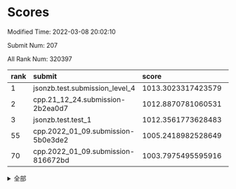 # Scores

Modified Time: 2022-03-08 20:02:10

Submit Num: 207

All Rank Num: 320397

| rank |               submit               |       score        |       sigma        | pk_num |
| :--- | :--------------------------------- | :----------------- | :----------------- | :----- |
| 1    | jsonzb.test.submission_level_4     | 1013.3023317423579 | 0.802310726648491  | 6195   |
| 2    | cpp.21_12_24.submission-2b2ea0d7   | 1012.8870781060531 | 0.7895596910769649 | 6194   |
| 3    | jsonzb.test.test_1                 | 1012.3561773628483 | 0.8222441807307103 | 6189   |
| 55   | cpp.2022_01_09.submission-5b0e3de2 | 1005.2418982528649 | 0.7272254628162359 | 6189   |
| 70   | cpp.2022_01_09.submission-816672bd | 1003.7975495595916 | 0.7040243779044505 | 6190   |


<details>
<summary>全部</summary>

| rank |                 submit                 |       score        |       sigma        | pk_num |
| :--- | :------------------------------------- | :----------------- | :----------------- | :----- |
| 1    | jsonzb.test.submission_level_4         | 1013.3023317423579 | 0.802310726648491  | 6195   |
| 2    | cpp.21_12_24.submission-2b2ea0d7       | 1012.8870781060531 | 0.7895596910769649 | 6194   |
| 3    | jsonzb.test.test_1                     | 1012.3561773628483 | 0.8222441807307103 | 6189   |
| 4    | gobigger.level_3.submission_level_3_45 | 1011.6167121209459 | 0.778290370595218  | 6190   |
| 5    | gobigger.level_3.submission_level_3_8  | 1011.5336551125026 | 0.7643801485222546 | 6191   |
| 6    | gobigger.level_3.submission_level_3_17 | 1011.3577618753135 | 0.7732109914061136 | 6194   |
| 7    | gobigger.level_3.submission_level_3_26 | 1011.0907213902449 | 0.7649438821078912 | 6192   |
| 8    | gobigger.level_3.submission_level_3_48 | 1011.041581603155  | 0.7769515272248418 | 6195   |
| 9    | gobigger.level_3.submission_level_3_37 | 1011.0235755601532 | 0.728282958675272  | 6191   |
| 10   | gobigger.level_3.submission_level_3_5  | 1010.9201366869743 | 0.7654646210131857 | 6193   |
| 11   | gobigger.level_3.submission_level_3_38 | 1010.9187656945874 | 0.7616793425202623 | 6189   |
| 12   | gobigger.level_3.submission_level_3_6  | 1010.8315842380392 | 0.7682557833295626 | 6193   |
| 13   | gobigger.level_3.submission_level_3_18 | 1010.7663668211691 | 0.7925943274675842 | 6196   |
| 14   | gobigger.level_3.submission_level_3_27 | 1010.6730730439413 | 0.76734019820996   | 6187   |
| 15   | gobigger.level_3.submission_level_3_14 | 1010.5595634127016 | 0.7748698162832154 | 6193   |
| 16   | gobigger.level_3.submission_level_3_39 | 1010.4944259951809 | 0.7675212155518017 | 6196   |
| 17   | gobigger.level_3.submission_level_3_49 | 1010.4769754053601 | 0.7559925070832064 | 6195   |
| 18   | gobigger.level_3.submission_level_3_47 | 1010.433695464028  | 0.7800068052466532 | 6195   |
| 19   | gobigger.level_3.submission_level_3_24 | 1010.4308762791283 | 0.7796989923511181 | 6186   |
| 20   | gobigger.level_3.submission_level_3_46 | 1010.2337916259145 | 0.7740709076805702 | 6186   |
| 21   | gobigger.level_3.submission_level_3_9  | 1010.2140776924119 | 0.7529790856732186 | 6199   |
| 22   | gobigger.level_3.submission_level_3_33 | 1010.2093670969296 | 0.751751778117164  | 6192   |
| 23   | gobigger.level_3.submission_level_3_19 | 1010.1826416672327 | 0.7550201978513794 | 6193   |
| 24   | gobigger.level_3.submission_level_3_41 | 1010.1110642678466 | 0.7504810639599458 | 6190   |
| 25   | gobigger.level_3.submission_level_3_43 | 1010.1071167136246 | 0.7937008302289272 | 6195   |
| 26   | gobigger.level_3.submission_level_3_7  | 1010.0779024005922 | 0.7437126562009285 | 6192   |
| 27   | gobigger.level_3.submission_level_3_3  | 1010.076185817579  | 0.7527996490903504 | 6194   |
| 28   | gobigger.level_3.submission_level_3_44 | 1010.0413359904867 | 0.7580829501111429 | 6189   |
| 29   | gobigger.level_3.submission_level_3_13 | 1010.0263139639942 | 0.7658068738786298 | 6189   |
| 30   | gobigger.level_3.submission_level_3_2  | 1010.0098080753614 | 0.7528132422610272 | 6194   |
| 31   | gobigger.level_3.submission_level_3_22 | 1009.910114670927  | 0.7621188072950186 | 6183   |
| 32   | gobigger.level_3.submission_level_3_21 | 1009.8371045818741 | 0.7591353113293973 | 6190   |
| 33   | gobigger.level_3.submission_level_3_1  | 1009.8247916776819 | 0.7750989554666653 | 6187   |
| 34   | gobigger.level_3.submission_level_3_34 | 1009.7850212232087 | 0.762844526454301  | 6191   |
| 35   | gobigger.level_3.submission_level_3_4  | 1009.6939130668941 | 0.7454114271892462 | 6191   |
| 36   | gobigger.level_3.submission_level_3_11 | 1009.6667601783654 | 0.76032552592239   | 6186   |
| 37   | gobigger.level_3.submission_level_3_15 | 1009.617881454703  | 0.7543773996893921 | 6189   |
| 38   | gobigger.level_3.submission_level_3_20 | 1009.5076422159915 | 0.7581009421657118 | 6192   |
| 39   | gobigger.level_3.submission_level_3_23 | 1009.413051040465  | 0.7399946939235739 | 6189   |
| 40   | gobigger.level_3.submission_level_3_28 | 1009.3652798444042 | 0.7493669184668991 | 6196   |
| 41   | gobigger.level_3.submission_level_3_30 | 1009.3520154140439 | 0.7675790592831362 | 6187   |
| 42   | gobigger.level_3.submission_level_3_10 | 1009.1895345888018 | 0.7537177833901867 | 6195   |
| 43   | gobigger.level_3.submission_level_3_29 | 1009.0720962365396 | 0.7424666850208844 | 6192   |
| 44   | gobigger.level_3.submission_level_3_25 | 1009.0455945965435 | 0.7475248028347234 | 6191   |
| 45   | gobigger.level_3.submission_level_3_31 | 1009.0293352272236 | 0.7455691213638486 | 6191   |
| 46   | gobigger.level_3.submission_level_3_36 | 1008.8949684196953 | 0.7425627092763135 | 6191   |
| 47   | gobigger.level_3.submission_level_3_35 | 1008.7916772761364 | 0.7445119330231197 | 6195   |
| 48   | gobigger.level_3.submission_level_3_16 | 1008.5290201354953 | 0.7504464748293855 | 6188   |
| 49   | gobigger.level_3.submission_level_3_42 | 1008.4420034384945 | 0.7515150546351343 | 6198   |
| 50   | gobigger.level_3.submission_level_3_32 | 1008.143714750986  | 0.7521454649143048 | 6187   |
| 51   | gobigger.level_3.submission_level_3_12 | 1008.1084980644891 | 0.7434609384407969 | 6192   |
| 52   | gobigger.level_3.submission_level_3_40 | 1008.0096439419259 | 0.7521061592838176 | 6188   |
| 53   | gobigger.level_3.submission_level_3_0  | 1007.9369696719551 | 0.7407740019646075 | 6191   |
| 54   | gobigger.level_1.submission_level_1_5  | 1005.2488250146241 | 0.7211423479731156 | 6189   |
| 55   | cpp.2022_01_09.submission-5b0e3de2     | 1005.2418982528649 | 0.7272254628162359 | 6189   |
| 56   | gobigger.level_1.submission_level_1_29 | 1005.1629703485794 | 0.7148126184691246 | 6194   |
| 57   | gobigger.level_1.submission_level_1_1  | 1004.5661958050096 | 0.7210843489142196 | 6192   |
| 58   | gobigger.level_1.submission_level_1_38 | 1004.4817185225207 | 0.7072049106744183 | 6192   |
| 59   | gobigger.level_1.submission_level_1_3  | 1004.3595209211625 | 0.7180632751991616 | 6188   |
| 60   | gobigger.level_1.submission_level_1_46 | 1004.3287477396631 | 0.713535684772465  | 6191   |
| 61   | gobigger.level_1.submission_level_1_47 | 1004.2715658701082 | 0.7184895831991316 | 6195   |
| 62   | gobigger.level_1.submission_level_1_33 | 1004.193595716236  | 0.7088703405502109 | 6189   |
| 63   | gobigger.level_1.submission_level_1_17 | 1004.1838300483298 | 0.7198091104791843 | 6189   |
| 64   | gobigger.level_1.submission_level_1_32 | 1004.0631731955025 | 0.7177261977637743 | 6187   |
| 65   | gobigger.level_1.submission_level_1_4  | 1004.0511032597702 | 0.7103211935531096 | 6185   |
| 66   | gobigger.level_1.submission_level_1_18 | 1003.9704767816661 | 0.7170617991237263 | 6190   |
| 67   | gobigger.level_1.submission_level_1_13 | 1003.9061222250497 | 0.7169899644288263 | 6190   |
| 68   | gobigger.level_1.submission_level_1_19 | 1003.8270159643777 | 0.7172896422194932 | 6193   |
| 69   | gobigger.level_1.submission_level_1_36 | 1003.8182430733085 | 0.728094256054434  | 6190   |
| 70   | cpp.2022_01_09.submission-816672bd     | 1003.7975495595916 | 0.7040243779044505 | 6190   |
| 71   | gobigger.level_1.submission_level_1_22 | 1003.7787474937824 | 0.7048908230611054 | 6190   |
| 72   | gobigger.level_1.submission_level_1_49 | 1003.7760495661853 | 0.7117039656409276 | 6186   |
| 73   | gobigger.level_1.submission_level_1_6  | 1003.6963138477026 | 0.7165092887661032 | 6191   |
| 74   | gobigger.level_1.submission_level_1_34 | 1003.6911181050453 | 0.7187173866715166 | 6192   |
| 75   | gobigger.level_1.submission_level_1_7  | 1003.6855927855097 | 0.7266705070440539 | 6193   |
| 76   | gobigger.level_1.submission_level_1_8  | 1003.5239032767174 | 0.713942441038542  | 6188   |
| 77   | gobigger.level_1.submission_level_1_28 | 1003.4952540702035 | 0.7248557420522597 | 6190   |
| 78   | gobigger.level_1.submission_level_1_24 | 1003.4808802110581 | 0.730977173638899  | 6187   |
| 79   | gobigger.level_1.submission_level_1_14 | 1003.3700697683673 | 0.7143313483960474 | 6192   |
| 80   | gobigger.level_1.submission_level_1_16 | 1003.3502901289764 | 0.7124560959019229 | 6194   |
| 81   | gobigger.level_1.submission_level_1_31 | 1003.2344101647949 | 0.7128957052665346 | 6190   |
| 82   | gobigger.level_1.submission_level_1_10 | 1003.224653099358  | 0.7280301086933603 | 6191   |
| 83   | gobigger.level_1.submission_level_1_12 | 1003.2058716439522 | 0.7114180633759389 | 6191   |
| 84   | gobigger.level_1.submission_level_1_37 | 1003.201484341502  | 0.7310741664419654 | 6187   |
| 85   | gobigger.level_1.submission_level_1_40 | 1003.1647617063725 | 0.7216111429469709 | 6192   |
| 86   | gobigger.level_1.submission_level_1_35 | 1003.0444505676388 | 0.7092103670130021 | 6190   |
| 87   | gobigger.level_1.submission_level_1_20 | 1003.0217964140992 | 0.7224098506607238 | 6190   |
| 88   | gobigger.level_1.submission_level_1_39 | 1002.9625533022344 | 0.7334177441961979 | 6194   |
| 89   | gobigger.level_1.submission_level_1_42 | 1002.9094797927436 | 0.7161582951837332 | 6192   |
| 90   | gobigger.level_1.submission_level_1_26 | 1002.9090131357564 | 0.7239956987123688 | 6189   |
| 91   | gobigger.level_1.submission_level_1_21 | 1002.9079182508759 | 0.7058842216441407 | 6188   |
| 92   | gobigger.level_1.submission_level_1_23 | 1002.8969591326793 | 0.7170014372009528 | 6187   |
| 93   | gobigger.level_1.submission_level_1_25 | 1002.8285151910933 | 0.7185248913080897 | 6188   |
| 94   | gobigger.level_1.submission_level_1_27 | 1002.8008790395484 | 0.7130034050340309 | 6193   |
| 95   | gobigger.level_1.submission_level_1_2  | 1002.7320049768164 | 0.7102833022970264 | 6190   |
| 96   | gobigger.level_1.submission_level_1_43 | 1002.6603691734219 | 0.7128937891268565 | 6194   |
| 97   | gobigger.level_1.submission_level_1_30 | 1002.4446540815043 | 0.7303551437380541 | 6192   |
| 98   | gobigger.level_1.submission_level_1_44 | 1002.2962879835787 | 0.7194573771938501 | 6194   |
| 99   | gobigger.level_1.submission_level_1_41 | 1002.2718064206904 | 0.7208046061603476 | 6191   |
| 100  | gobigger.level_1.submission_level_1_11 | 1001.954767132571  | 0.7139581610012917 | 6191   |
| 101  | gobigger.level_1.submission_level_1_15 | 1001.8822096781295 | 0.7160413974390702 | 6192   |
| 102  | gobigger.level_1.submission_level_1_0  | 1001.8126088428668 | 0.7184700309433524 | 6191   |
| 103  | gobigger.level_1.submission_level_1_45 | 1001.7729578071932 | 0.7157737693073811 | 6191   |
| 104  | gobigger.level_1.submission_level_1_48 | 1001.389688618726  | 0.7063115929199079 | 6193   |
| 105  | gobigger.level_1.submission_level_1_9  | 1001.3098936805718 | 0.7035381245006108 | 6191   |
| 106  | gobigger.random.submission_random_1    | 997.4171991485208  | 0.7060858522519493 | 6188   |
| 107  | gobigger.random.submission_random_39   | 997.1743332386311  | 0.7000393555219777 | 6195   |
| 108  | gobigger.random.submission_random_36   | 996.7196859259012  | 0.7231929534257957 | 6196   |
| 109  | gobigger.random.submission_random_46   | 996.7050895014149  | 0.7119296878581665 | 6189   |
| 110  | gobigger.random.submission_random_20   | 996.6183490337935  | 0.711000842705806  | 6187   |
| 111  | gobigger.random.submission_random_3    | 996.544898515446   | 0.7053414399439624 | 6193   |
| 112  | gobigger.random.submission_random_0    | 996.5370644555551  | 0.7036626022991699 | 6200   |
| 113  | gobigger.random.submission_random_21   | 996.5297878983287  | 0.7097044884589241 | 6191   |
| 114  | gobigger.random.submission_random_31   | 996.487239076224   | 0.7076746139722857 | 6186   |
| 115  | gobigger.random.submission_random_15   | 996.4697461946301  | 0.7211574412400212 | 6193   |
| 116  | gobigger.random.submission_random_22   | 996.4063727580179  | 0.7003840641693926 | 6189   |
| 117  | gobigger.random.submission_random_32   | 996.2935147253407  | 0.70561056952613   | 6189   |
| 118  | gobigger.random.submission_random_29   | 996.2140146746112  | 0.719034594610631  | 6189   |
| 119  | gobigger.random.submission_random_5    | 996.1968531824632  | 0.7203937419966329 | 6190   |
| 120  | gobigger.random.submission_random_6    | 996.1953848499046  | 0.7069090408594482 | 6190   |
| 121  | gobigger.random.submission_random_23   | 996.1830517573757  | 0.7024977265960498 | 6190   |
| 122  | gobigger.random.submission_random_4    | 996.1580863107225  | 0.7152069839523044 | 6191   |
| 123  | gobigger.random.submission_random_7    | 996.152560719836   | 0.7052394270595502 | 6193   |
| 124  | gobigger.random.submission_random_17   | 996.0605547948344  | 0.7165314240907877 | 6193   |
| 125  | gobigger.random.submission_random_16   | 995.9781354797575  | 0.7117702746975797 | 6190   |
| 126  | gobigger.random.submission_random_14   | 995.9342534114428  | 0.7099364608812662 | 6187   |
| 127  | gobigger.random.submission_random_10   | 995.9004933122403  | 0.7106141771874562 | 6195   |
| 128  | gobigger.random.submission_random_28   | 995.8868797757768  | 0.7055214754628791 | 6189   |
| 129  | gobigger.random.submission_random_40   | 995.8734747477369  | 0.7087389600419832 | 6190   |
| 130  | gobigger.random.submission_random_25   | 995.853225543242   | 0.7085837450898315 | 6191   |
| 131  | gobigger.random.submission_random_42   | 995.8209294648078  | 0.7228529696880616 | 6193   |
| 132  | gobigger.random.submission_random_8    | 995.7685430928902  | 0.6983596882782415 | 6193   |
| 133  | gobigger.random.submission_random_26   | 995.7568461321001  | 0.706597394267496  | 6193   |
| 134  | gobigger.random.submission_random_13   | 995.6884854902261  | 0.7054287474234052 | 6192   |
| 135  | gobigger.random.submission_random_30   | 995.659985195578   | 0.7112778956948084 | 6192   |
| 136  | gobigger.random.submission_random_34   | 995.6548511882689  | 0.6966185476941287 | 6194   |
| 137  | gobigger.random.submission_random_49   | 995.650606728805   | 0.7143469437197472 | 6191   |
| 138  | gobigger.random.submission_random_19   | 995.6370682113605  | 0.7094572325716937 | 6194   |
| 139  | gobigger.random.submission_random_24   | 995.5746015340712  | 0.7099560686010961 | 6191   |
| 140  | gobigger.random.submission_random_18   | 995.5614131823014  | 0.7273569698384093 | 6193   |
| 141  | gobigger.random.submission_random_44   | 995.5580017815076  | 0.7129724919699135 | 6192   |
| 142  | gobigger.random.submission_random_41   | 995.5470845781612  | 0.708101983061328  | 6190   |
| 143  | gobigger.random.submission_random_47   | 995.4248073492646  | 0.7063662998625785 | 6192   |
| 144  | gobigger.random.submission_random_45   | 995.4187247580528  | 0.7198980342935986 | 6190   |
| 145  | gobigger.random.submission_random_12   | 995.3550879599662  | 0.7086597090897474 | 6185   |
| 146  | gobigger.random.submission_random_27   | 995.2355374544206  | 0.7105522877253843 | 6195   |
| 147  | gobigger.random.submission_random_37   | 995.2113892699748  | 0.6911624762559546 | 6187   |
| 148  | gobigger.random.submission_random_43   | 995.1814084325247  | 0.7093438366120487 | 6191   |
| 149  | gobigger.random.submission_random_48   | 995.1545889250954  | 0.7267968459071056 | 6183   |
| 150  | gobigger.random.submission_random_33   | 995.112071298607   | 0.7171932945077498 | 6190   |
| 151  | gobigger.random.submission_random_2    | 995.0868856135462  | 0.726329881426533  | 6197   |
| 152  | gobigger.random.submission_random_35   | 995.0686688187782  | 0.7398727331888559 | 6192   |
| 153  | gobigger.random.submission_random_11   | 994.9640452441748  | 0.7110223805005821 | 6198   |
| 154  | gobigger.random.submission_random_9    | 994.7493909006764  | 0.7123446494641823 | 6196   |
| 155  | gobigger.level_2.submission_level_2_30 | 994.5797627666692  | 0.7256451341034964 | 6193   |
| 156  | gobigger.random.submission_random_38   | 994.5148787627401  | 0.7274292805225272 | 6188   |
| 157  | gobigger.level_2.submission_level_2_15 | 994.0725593215531  | 0.7134391619701907 | 6187   |
| 158  | gobigger.level_2.submission_level_2_14 | 994.0717525598185  | 0.7249764258805286 | 6188   |
| 159  | gobigger.level_2.submission_level_2_43 | 993.6550568070159  | 0.7356115383453865 | 6194   |
| 160  | gobigger.level_2.submission_level_2_26 | 993.5661246337556  | 0.7457155538828271 | 6186   |
| 161  | gobigger.level_2.submission_level_2_44 | 993.5272457396802  | 0.7300133362830382 | 6191   |
| 162  | gobigger.level_2.submission_level_2_48 | 993.4232770825122  | 0.7241782240905884 | 6195   |
| 163  | gobigger.level_2.submission_level_2_13 | 993.2487788721655  | 0.7351611732055824 | 6193   |
| 164  | gobigger.level_2.submission_level_2_18 | 993.2140919378743  | 0.7311696403367084 | 6183   |
| 165  | gobigger.level_2.submission_level_2_32 | 993.1853003229835  | 0.7333621574791416 | 6189   |
| 166  | gobigger.level_2.submission_level_2_3  | 993.1745172701719  | 0.7309747021557613 | 6194   |
| 167  | gobigger.level_2.submission_level_2_22 | 993.1006656158797  | 0.7362501446566356 | 6197   |
| 168  | gobigger.level_2.submission_level_2_2  | 993.0048170231602  | 0.7220349946229533 | 6195   |
| 169  | gobigger.level_2.submission_level_2_38 | 992.9940614480412  | 0.7345130104500666 | 6193   |
| 170  | gobigger.level_2.submission_level_2_21 | 992.8864007209628  | 0.7358862559928134 | 6195   |
| 171  | gobigger.level_2.submission_level_2_49 | 992.8832684040594  | 0.7361229195538779 | 6195   |
| 172  | gobigger.level_2.submission_level_2_42 | 992.8070352788457  | 0.7246266051294769 | 6191   |
| 173  | gobigger.level_2.submission_level_2_46 | 992.7669047090847  | 0.7497129827990848 | 6192   |
| 174  | gobigger.level_2.submission_level_2_9  | 992.7269684018358  | 0.7537626573549274 | 6188   |
| 175  | gobigger.level_2.submission_level_2_5  | 992.7150654373106  | 0.7374282081975895 | 6189   |
| 176  | gobigger.level_2.submission_level_2_4  | 992.6451932826453  | 0.7365444450967241 | 6191   |
| 177  | gobigger.level_2.submission_level_2_37 | 992.5110406365291  | 0.7368128182939285 | 6197   |
| 178  | gobigger.level_2.submission_level_2_11 | 992.4343045977469  | 0.7449614052083361 | 6188   |
| 179  | gobigger.level_2.submission_level_2_25 | 992.3706428995445  | 0.7504276070602708 | 6187   |
| 180  | gobigger.level_2.submission_level_2_24 | 992.3700649364109  | 0.7511097178296181 | 6188   |
| 181  | gobigger.level_2.submission_level_2_16 | 992.3346953324236  | 0.7438313716279976 | 6191   |
| 182  | gobigger.level_2.submission_level_2_20 | 992.3320102249785  | 0.7404049723476038 | 6188   |
| 183  | gobigger.level_2.submission_level_2_10 | 992.2206498945748  | 0.7432051593917361 | 6196   |
| 184  | gobigger.level_2.submission_level_2_17 | 992.1817812230539  | 0.7452809455818922 | 6189   |
| 185  | gobigger.level_2.submission_level_2_34 | 992.1741224499308  | 0.7277670680320912 | 6193   |
| 186  | gobigger.level_2.submission_level_2_19 | 992.1107106055373  | 0.7555894012274511 | 6192   |
| 187  | gobigger.level_2.submission_level_2_33 | 991.9682239319197  | 0.7373029977855885 | 6189   |
| 188  | gobigger.level_2.submission_level_2_8  | 991.96659883216    | 0.7159888954887556 | 6196   |
| 189  | gobigger.level_2.submission_level_2_27 | 991.950802640067   | 0.7363064980049406 | 6191   |
| 190  | gobigger.level_2.submission_level_2_36 | 991.8879682922937  | 0.7485312499555676 | 6189   |
| 191  | gobigger.level_2.submission_level_2_47 | 991.7634937581878  | 0.7660913126859432 | 6186   |
| 192  | gobigger.level_2.submission_level_2_29 | 991.6033628079113  | 0.7711067028982664 | 6194   |
| 193  | gobigger.level_2.submission_level_2_35 | 991.5946810321472  | 0.7702114929176787 | 6191   |
| 194  | gobigger.level_2.submission_level_2_23 | 991.5675050421747  | 0.747907255528345  | 6194   |
| 195  | gobigger.level_2.submission_level_2_40 | 991.5160373504431  | 0.7426030833302506 | 6196   |
| 196  | gobigger.level_2.submission_level_2_1  | 991.4155453027274  | 0.7432605393607554 | 6192   |
| 197  | gobigger.level_2.submission_level_2_31 | 991.3999963635275  | 0.7392282891904712 | 6197   |
| 198  | gobigger.level_2.submission_level_2_7  | 991.3170212154716  | 0.7414255052025693 | 6192   |
| 199  | gobigger.level_2.submission_level_2_12 | 991.1100142108896  | 0.7531284382573332 | 6191   |
| 200  | gobigger.level_2.submission_level_2_0  | 991.1085769817821  | 0.749932262674049  | 6190   |
| 201  | gobigger.level_2.submission_level_2_6  | 990.8381746152172  | 0.7821643090624197 | 6196   |
| 202  | gobigger.level_2.submission_level_2_28 | 990.6973021370162  | 0.7550150991089085 | 6193   |
| 203  | gobigger.level_2.submission_level_2_41 | 990.6604663190817  | 0.7531907481118579 | 6194   |
| 204  | gobigger.level_2.submission_level_2_39 | 990.5645546278823  | 0.7696077484220033 | 6197   |
| 205  | gobigger.level_2.submission_level_2_45 | 989.1637996979525  | 0.786859587375431  | 6191   |
| 206  | gobigger.none.submission_none_0        | 979.2656901478216  | 1.2606300941748594 | 6194   |
| 207  | gobigger.none.submission_none_1        | 976.3476629821256  | 1.3411533319162936 | 6189   |

</details>